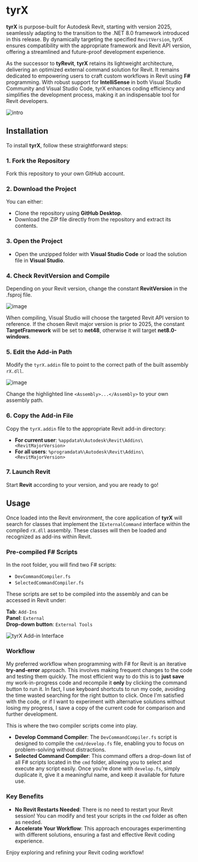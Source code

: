 # tyrX

**tyrX** is purpose-built for Autodesk Revit, starting with version 2025, seamlessly adapting to the transition to the .NET 8.0 framework introduced in this release. By dynamically targeting the specified `RevitVersion`, tyrX ensures compatibility with the appropriate framework and Revit API version, offering a streamlined and future-proof development experience. 

As the successor to **tyRevit**, **tyrX** retains its lightweight architecture, delivering an optimized external command solution for Revit. It remains dedicated to empowering users to craft custom workflows in Revit using **F#** programming. With robust support for **IntelliSense** in both Visual Studio Community and Visual Studio Code, tyrX enhances coding efficiency and simplifies the development process, making it an indispensable tool for Revit developers.

![intro](https://github.com/user-attachments/assets/c5360829-4fcf-46c9-b60c-6c290351cedc)

## Installation

To install **tyrX**, follow these straightforward steps:

### 1. Fork the Repository
Fork this repository to your own GitHub account.

### 2. Download the Project
You can either:
- Clone the repository using **GitHub Desktop**.
- Download the ZIP file directly from the repository and extract its contents.

### 3. Open the Project
- Open the unzipped folder with **Visual Studio Code** or load the solution file in **Visual Studio**.

### 4. Check RevitVersion and Compile
Depending on your Revit version, change the constant **RevitVersion** in the .fsproj file. 

![image](https://github.com/user-attachments/assets/aaf0f17b-4114-451c-906e-63e613708f67)

When compiling, Visual Studio will choose the targeted Revit API version to reference. If the chosen Revit major version is prior to 2025, the constant **TargetFramework** will be set to **net48**, otherwise it will target **net8.0-windows**.

### 5. Edit the Add-in Path
Modify the `tyrX.addin` file to point to the correct path of the built assembly `rX.dll`.

![image](https://github.com/user-attachments/assets/98498283-4524-4f56-8a62-2f240666bf67)

Change the highlighted line `<Assembly>...</Assembly>` to your own assembly path.

### 6. Copy the Add-in File
Copy the `tyrX.addin` file to the appropriate Revit add-in directory:

- **For current user**: `%appdata%\Autodesk\Revit\Addins\<RevitMajorVersion>`
- **For all users**: `%programdata%\Autodesk\Revit\Addins\<RevitMajorVersion>`

### 7. Launch Revit
Start **Revit** according to your version, and you are ready to go!


## Usage

Once loaded into the Revit environment, the core application of **tyrX** will search for classes that implement the `IExternalCommand` interface within the compiled `rX.dll` assembly. These classes will then be loaded and recognized as add-ins within Revit.

### Pre-compiled F# Scripts
In the root folder, you will find two F# scripts:
- `DevCommandCompiler.fs`
- `SelectedCommandCompiler.fs`

These scripts are set to be compiled into the assembly and can be accessed in Revit under:

**Tab**: `Add-Ins`  
**Panel**: `External`  
**Drop-down button**: `External Tools`

![tyrX Add-in Interface](https://github.com/user-attachments/assets/696761cc-a8c7-48f0-85bc-8db3387b592d)

### Workflow

My preferred workflow when programming with F# for Revit is an iterative **try-and-error** approach. This involves making frequent changes to the code and testing them quickly. The most efficient way to do this is to **just save** my work-in-progress code and recompile it **only** by clicking the command button to run it. In fact, I use keyboard shortcuts to run my code, avoiding the time wasted searching for the right button to click. Once I'm satisfied with the code, or if I want to experiment with alternative solutions without losing my progress, I save a copy of the current code for comparison and further development.

This is where the two compiler scripts come into play.

- **Develop Command Compiler**: The `DevCommandCompiler.fs` script is designed to compile the `cmd/develop.fs` file, enabling you to focus on problem-solving without distractions.
- **Selected Command Compiler**: This command offers a drop-down list of all F# scripts located in the `cmd` folder, allowing you to select and execute any script easily. Once you’re done with `develop.fs`, simply duplicate it, give it a meaningful name, and keep it available for future use.

### Key Benefits
- **No Revit Restarts Needed**: There is no need to restart your Revit session! You can modify and test your scripts in the `cmd` folder as often as needed.
- **Accelerate Your Workflow**: This approach encourages experimenting with different solutions, ensuring a fast and effective Revit coding experience.

Enjoy exploring and refining your Revit coding workflow!
